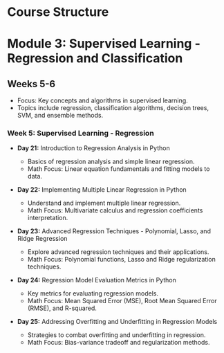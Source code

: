  # Course Structure

  # Module 3: Supervised Learning - Regression and Classification
 ## Weeks 5-6
- Focus: Key concepts and algorithms in supervised learning.
- Topics include regression, classification algorithms, decision trees, SVM, and ensemble methods.

### Week 5: Supervised Learning - Regression
- **Day 21:** Introduction to Regression Analysis in Python
  - Basics of regression analysis and simple linear regression.
  - Math Focus: Linear equation fundamentals and fitting models to data.

- **Day 22:** Implementing Multiple Linear Regression in Python
  - Understand and implement multiple linear regression.
  - Math Focus: Multivariate calculus and regression coefficients interpretation.

- **Day 23:** Advanced Regression Techniques - Polynomial, Lasso, and Ridge Regression
  - Explore advanced regression techniques and their applications.
  - Math Focus: Polynomial functions, Lasso and Ridge regularization techniques.

- **Day 24:** Regression Model Evaluation Metrics in Python
  - Key metrics for evaluating regression models.
  - Math Focus: Mean Squared Error (MSE), Root Mean Squared Error (RMSE), and R-squared.

- **Day 25:** Addressing Overfitting and Underfitting in Regression Models
  - Strategies to combat overfitting and underfitting in regression.
  - Math Focus: Bias-variance tradeoff and regularization methods.
